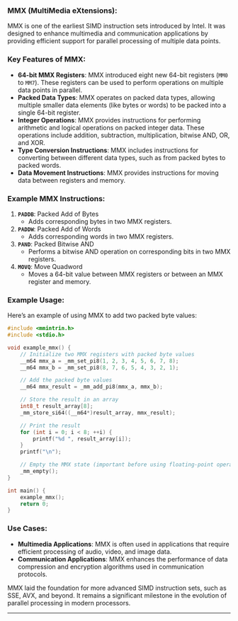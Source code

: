 ### **MMX (MultiMedia eXtensions)**:
MMX is one of the earliest SIMD instruction sets introduced by Intel. It was designed to enhance multimedia and communication applications by providing efficient support for parallel processing of multiple data points.

### **Key Features of MMX**:
- **64-bit MMX Registers**: MMX introduced eight new 64-bit registers (`MM0` to `MM7`). These registers can be used to perform operations on multiple data points in parallel.
- **Packed Data Types**: MMX operates on packed data types, allowing multiple smaller data elements (like bytes or words) to be packed into a single 64-bit register.
- **Integer Operations**: MMX provides instructions for performing arithmetic and logical operations on packed integer data. These operations include addition, subtraction, multiplication, bitwise AND, OR, and XOR.
- **Type Conversion Instructions**: MMX includes instructions for converting between different data types, such as from packed bytes to packed words.
- **Data Movement Instructions**: MMX provides instructions for moving data between registers and memory.

### **Example MMX Instructions**:
1. **`PADDB`**: Packed Add of Bytes
   - Adds corresponding bytes in two MMX registers.
2. **`PADDW`**: Packed Add of Words
   - Adds corresponding words in two MMX registers.
3. **`PAND`**: Packed Bitwise AND
   - Performs a bitwise AND operation on corresponding bits in two MMX registers.
4. **`MOVQ`**: Move Quadword
   - Moves a 64-bit value between MMX registers or between an MMX register and memory.

### **Example Usage**:
Here’s an example of using MMX to add two packed byte values:

```cpp
#include <mmintrin.h>
#include <stdio.h>

void example_mmx() {
    // Initialize two MMX registers with packed byte values
    __m64 mmx_a = _mm_set_pi8(1, 2, 3, 4, 5, 6, 7, 8);
    __m64 mmx_b = _mm_set_pi8(8, 7, 6, 5, 4, 3, 2, 1);

    // Add the packed byte values
    __m64 mmx_result = _mm_add_pi8(mmx_a, mmx_b);

    // Store the result in an array
    int8_t result_array[8];
    _mm_store_si64((__m64*)result_array, mmx_result);

    // Print the result
    for (int i = 0; i < 8; ++i) {
        printf("%d ", result_array[i]);
    }
    printf("\n");

    // Empty the MMX state (important before using floating-point operations)
    _mm_empty();
}

int main() {
    example_mmx();
    return 0;
}
```

### **Use Cases**:
- **Multimedia Applications**: MMX is often used in applications that require efficient processing of audio, video, and image data.
- **Communication Applications**: MMX enhances the performance of data compression and encryption algorithms used in communication protocols.

MMX laid the foundation for more advanced SIMD instruction sets, such as SSE, AVX, and beyond. It remains a significant milestone in the evolution of parallel processing in modern processors.

---
